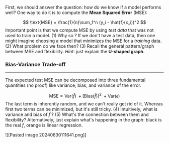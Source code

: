 First, we should answer the question: how do we know if a model performs well? One way to do it is to compute the **Mean Squared Error** (MSE):

$$
\text{MSE} = \frac{1}{n}\sum_1^n (y_i - \hat{f}(x_i))^2
$$
Important point is that we compute MSE by using *test data* that was not used to train a model. (1) Why so ? If we don't have a test data, then one might imagine choosing a model that minimizes the MSE for a *training* data. (2) What problem do we face then?
(3) Recall the general pattern/graph between MSE and flexibility. *Hint*: just explain the **U-shaped graph**.

### Bias-Variance Trade-off 
--- 
The expected test MSE can be decomposed into three fundamental quantities (no proof) like variance, bias, and variance of the error.

$$
\text{MSE} = \text{Var}(\hat{f})\;+ [\text{Bias}(\hat{f})]^2\; + \text{Var}(\epsilon)
$$
The last term is inherently random, and we can't really get rid of it. Whereas first two terms can be minimized, but it's still tricky. (4) Intuitively, what is variance and bias of $\hat{f}\;?$ (5) What's the connection between them and flexibility? Alternatively, just explain what's happening in the graph: black is the real $f$, orange is linear regression. 

![[Pasted image 20240630111641.png]]
